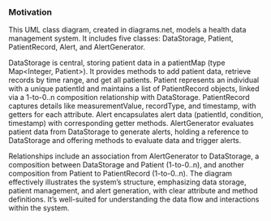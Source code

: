 ### Motivation
This UML class diagram, created in diagrams.net, models a health data management system. It includes five classes: DataStorage, Patient, PatientRecord, Alert, and AlertGenerator.

DataStorage is central, storing patient data in a patientMap (type Map<Integer, Patient>). It provides methods to add patient data, retrieve records by time range, and get all patients. Patient represents an individual with a unique patientId and maintains a list of PatientRecord objects, linked via a 1-to-0..n composition relationship with DataStorage. PatientRecord captures details like measurementValue, recordType, and timestamp, with getters for each attribute. Alert encapsulates alert data (patientId, condition, timestamp) with corresponding getter methods. AlertGenerator evaluates patient data from DataStorage to generate alerts, holding a reference to DataStorage and offering methods to evaluate data and trigger alerts.

Relationships include an association from AlertGenerator to DataStorage, a composition between DataStorage and Patient (1-to-0..n), and another composition from Patient to PatientRecord (1-to-0..n). The diagram effectively illustrates the system’s structure, emphasizing data storage, patient management, and alert generation, with clear attribute and method definitions. It’s well-suited for understanding the data flow and interactions within the system.